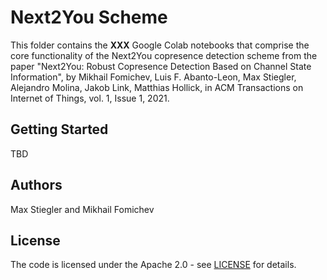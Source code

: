 # Next2You Scheme

This folder contains the **XXX** Google Colab notebooks that comprise the core functionality of the Next2You copresence detection scheme from the paper "Next2You: Robust Copresence Detection Based on Channel State Information", by Mikhail Fomichev, Luis F. Abanto-Leon, Max Stiegler, Alejandro Molina, Jakob Link, Matthias Hollick, in ACM Transactions on Internet of Things, vol. 1, Issue 1, 2021.

## Getting Started

TBD


## Authors

Max Stiegler and Mikhail Fomichev


## License

The code is licensed under the Apache 2.0 - see [LICENSE](https://github.com/seemoo-lab/next2you/blob/main/LICENSE) for details.

